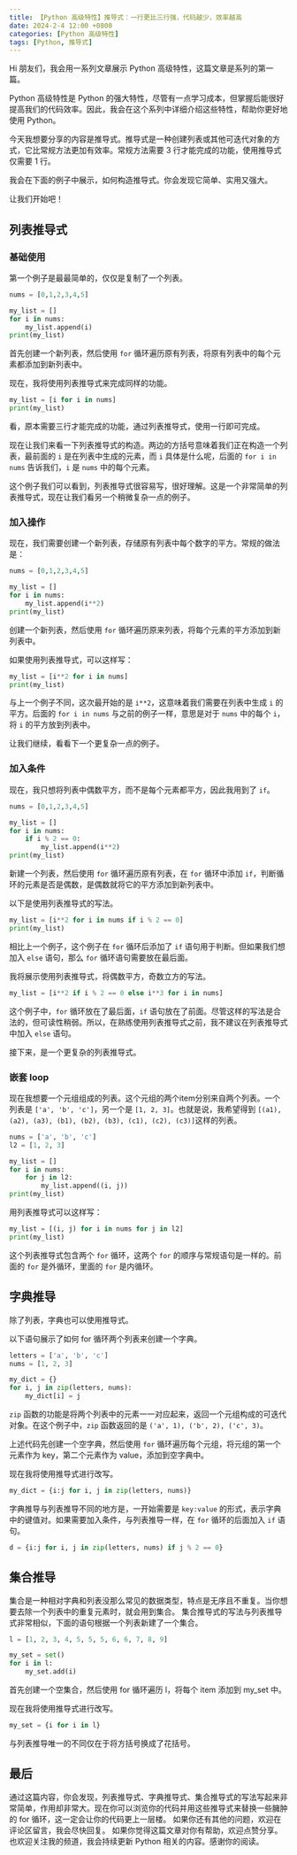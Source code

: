 ```yaml
---
title: 【Python 高级特性】推导式：一行更比三行强，代码越少，效率越高
date: 2024-2-4 12:00 +0800
categories: [Python 高级特性]
tags: [Python, 推导式]
---
```


Hi 朋友们，我会用一系列文章展示 Python 高级特性，这篇文章是系列的第一篇。

Python 高级特性是 Python 的强大特性，尽管有一点学习成本，但掌握后能很好提高我们的代码效率。因此，我会在这个系列中详细介绍这些特性，帮助你更好地使用 Python。

今天我想要分享的内容是推导式。推导式是一种创建列表或其他可迭代对象的方式，它比常规方法更加有效率。常规方法需要 3 行才能完成的功能，使用推导式仅需要 1 行。

我会在下面的例子中展示，如何构造推导式。你会发现它简单、实用又强大。

让我们开始吧！

## 列表推导式

### 基础使用

第一个例子是最最简单的，仅仅是复制了一个列表。

```python
nums = [0,1,2,3,4,5]

my_list = []
for i in nums:
    my_list.append(i)
print(my_list)
```

首先创建一个新列表，然后使用 `for` 循环遍历原有列表，将原有列表中的每个元素都添加到新列表中。

现在，我将使用列表推导式来完成同样的功能。

```python
my_list = [i for i in nums]
print(my_list)
```

看，原本需要三行才能完成的功能，通过列表推导式，使用一行即可完成。

现在让我们来看一下列表推导式的构造。两边的方括号意味着我们正在构造一个列表，最前面的 `i` 是在列表中生成的元素，而 `i` 具体是什么呢，后面的 `for i in nums` 告诉我们，`i` 是 `nums` 中的每个元素。

这个例子我们可以看到，列表推导式很容易写，很好理解。这是一个非常简单的列表推导式，现在让我们看另一个稍微复杂一点的例子。

### 加入操作

现在，我们需要创建一个新列表，存储原有列表中每个数字的平方。常规的做法是：

```python
nums = [0,1,2,3,4,5]

my_list = []
for i in nums:
    my_list.append(i**2)
print(my_list)
```
创建一个新列表，然后使用 `for` 循环遍历原来列表，将每个元素的平方添加到新列表中。

如果使用列表推导式，可以这样写：

```python
my_list = [i**2 for i in nums]
print(my_list)
```

与上一个例子不同，这次最开始的是 `i**2`，这意味着我们需要在列表中生成 `i` 的平方。后面的 `for i in nums` 与之前的例子一样，意思是对于 `nums` 中的每个 `i`，将 `i` 的平方放到列表中。

让我们继续，看看下一个更复杂一点的例子。

### 加入条件

现在，我只想将列表中偶数平方，而不是每个元素都平方，因此我用到了 `if`。

```python
nums = [0,1,2,3,4,5]

my_list = []
for i in nums:
    if i % 2 == 0:
        my_list.append(i**2)
print(my_list)
```
新建一个列表，然后使用 `for` 循环遍历原有列表，在 `for` 循环中添加 `if`，判断循环的元素是否是偶数，是偶数就将它的平方添加到新列表中。

以下是使用列表推导式的写法。

```python
my_list = [i**2 for i in nums if i % 2 == 0]
print(my_list)
```
相比上一个例子，这个例子在 `for` 循环后添加了 `if` 语句用于判断。但如果我们想加入 `else` 语句，那么 `for` 循环语句需要放在最后面。

我将展示使用列表推导式，将偶数平方，奇数立方的写法。

```python
my_list = [i**2 if i % 2 == 0 else i**3 for i in nums]
```

这个例子中，`for` 循环放在了最后面，`if` 语句放在了前面。尽管这样的写法是合法的，但可读性稍弱。所以，在熟练使用列表推导式之前，我不建议在列表推导式中加入 `else` 语句。

接下来，是一个更复杂的列表推导式。

### 嵌套 loop

现在我想要一个元组组成的列表。这个元组的两个item分别来自两个列表。一个列表是 `['a', 'b', 'c']`，另一个是 `[1, 2, 3]`。也就是说，我希望得到 `[(a1), (a2), (a3), (b1), (b2), (b3), (c1), (c2), (c3)]`这样的列表。

```python
nums = ['a', 'b', 'c']
l2 = [1, 2, 3]

my_list = []
for i in nums:
    for j in l2:
        my_list.append((i, j))
print(my_list)
```
用列表推导式可以这样写：

```python
my_list = [(i, j) for i in nums for j in l2]
print(my_list)
```

这个列表推导式包含两个 `for` 循环，这两个 `for` 的顺序与常规语句是一样的。前面的 `for` 是外循环，里面的 `for` 是内循环。

## 字典推导

除了列表，字典也可以使用推导式。

以下语句展示了如何 for 循环两个列表来创建一个字典。

```python
letters = ['a', 'b', 'c']
nums = [1, 2, 3]

my_dict = {}
for i, j in zip(letters, nums):
    my_dict[i] = j
```
`zip` 函数的功能是将两个列表中的元素一一对应起来，返回一个元组构成的可迭代对象。在这个例子中，`zip` 函数返回的是 `('a', 1), ('b', 2), ('c', 3)`。

上述代码先创建一个空字典，然后使用 `for` 循环遍历每个元组，将元组的第一个元素作为 key，第二个元素作为 value，添加到空字典中。

现在我将使用推导式进行改写。

```python
my_dict = {i:j for i, j in zip(letters, nums)}
```

字典推导与列表推导不同的地方是，一开始需要是 `key:value` 的形式，表示字典中的键值对。如果需要加入条件，与列表推导一样，在 `for` 循环的后面加入 `if` 语句。

```python
d = {i:j for i, j in zip(letters, nums) if j % 2 == 0}
```

## 集合推导

集合是一种相对字典和列表没那么常见的数据类型，特点是无序且不重复。当你想要去除一个列表中的重复元素时，就会用到集合。
集合推导式的写法与列表推导式非常相似，下面的语句根据一个列表新建了一个集合。

```python
l = [1, 2, 3, 4, 5, 5, 5, 6, 6, 7, 8, 9]

my_set = set()
for i in l:
    my_set.add(i)
```

首先创建一个空集合，然后使用 for 循环遍历 l，将每个 item 添加到 my_set 中。

现在我将使用推导式进行改写。

```python
my_set = {i for i in l}
```
与列表推导唯一的不同仅在于将方括号换成了花括号。

## 最后

通过这篇内容，你会发现，列表推导式、字典推导式、集合推导式的写法写起来非常简单，作用却非常大。现在你可以浏览你的代码并用这些推导式来替换一些臃肿的 for 循环，这一定会让你的代码更上一层楼。
如果你还有其他的问题，欢迎在评论区留言，我会尽快回复。
如果你觉得这篇文章对你有帮助，欢迎点赞分享。也欢迎关注我的频道，我会持续更新 Python 相关的内容。感谢你的阅读。